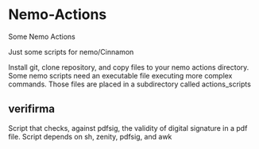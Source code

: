 # Nemo-Actions
Some Nemo Actions

Just some scripts for nemo/Cinnamon

Install git, clone repository, and copy files to your nemo actions directory.
Some nemo scripts need an executable file executing more complex commands. Those files are
placed in a subdirectory called actions_scripts



## verifirma
Script that checks, against pdfsig, the validity of digital signature in a pdf file.
Script depends on sh, zenity, pdfsig, and awk
